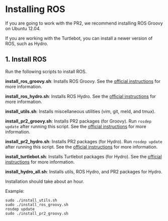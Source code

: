 # Installing ROS

If you are going to work with the PR2, we recommend installing ROS Groovy on Ubuntu 12.04.

If you are working with the Turtlebot, you can install a newer version of ROS, such as Hydro.

## 1. Install ROS
Run the following scripts to install ROS.

**install_ros_groovy.sh**: Installs ROS Groovy. See the [official instructions](http://wiki.ros.org/groovy/Installation/Ubuntu) for more information.

**install_ros_hydro.sh**: Installs ROS Hydro. See the [official instructions](http://wiki.ros.org/groovy/Installation/Ubuntu) for more information.

**install_utils.sh**: Installs miscellaneous utilities (vim, git, meld, and tmux).

**install_pr2_groovy.sh**: Installs PR2 packages (for Groovy). Run `rosdep update` after running this script. See the [official instructions](http://wiki.ros.org/Robots/PR2/groovy) for more information.

**install_pr2_hydro.sh**: Installs PR2 packages (for Hydro). Run `rosdep update` after running this script. See the [official instructions](http://wiki.ros.org/Robots/PR2/hydro) for more information.

**install_turtlebot.sh**: Installs Turtlebot packages (for Hydro). See the [official instructions](http://wiki.ros.org/turtlebot/Tutorials/hydro/Installation) for more information.

**install_hydro_all.sh**: Installs utils, ROS Hydro, and PR2 packages for Hydro.

Installation should take about an hour.

Example:
```
sudo ./install_utils.sh
sudo ./install_ros_groovy.sh
rosdep update
sudo ./install_pr2_groovy.sh
```
